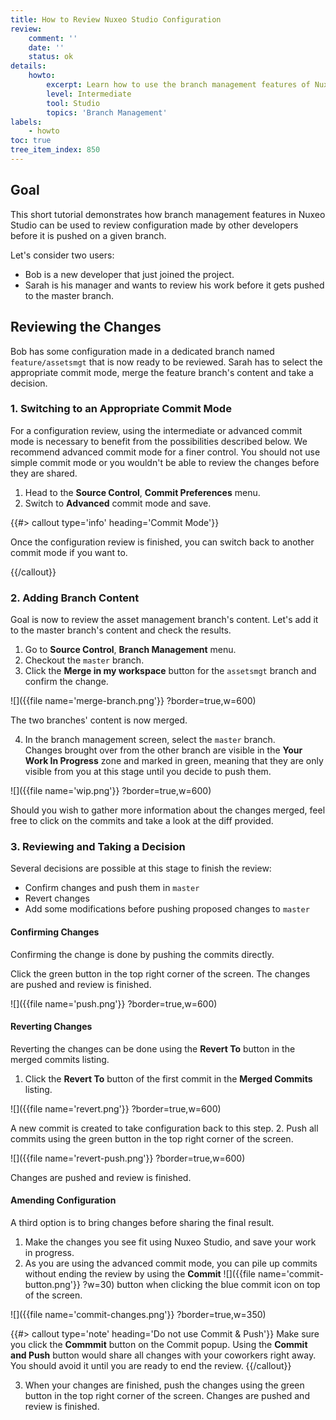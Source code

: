 ```yaml
---
title: How to Review Nuxeo Studio Configuration
review:
    comment: ''
    date: ''
    status: ok
details:
    howto:
        excerpt: Learn how to use the branch management features of Nuxeo Studio to set up a configuration process review.
        level: Intermediate
        tool: Studio
        topics: 'Branch Management'
labels:
    - howto
toc: true
tree_item_index: 850
---
```

## Goal
This short tutorial demonstrates how branch management features in Nuxeo Studio can be used to review configuration made by other developers before it is pushed on a given branch.

Let's consider two users:
- Bob is a new developer that just joined the project.
- Sarah is his manager and wants to review his work before it gets pushed to the master branch.

## Reviewing the Changes
Bob has some configuration made in a dedicated branch named `feature/assetsmgt` that is now ready to be reviewed. Sarah has to select the appropriate commit mode, merge the feature branch's content and take a decision.

### 1. Switching to an Appropriate Commit Mode

For a configuration review, using the intermediate or advanced commit mode is necessary to benefit from the possibilities described below. We recommend advanced commit mode for a finer control. You should not use simple commit mode or you wouldn't be able to review the changes before they are shared.

1. Head to the **Source Control**, **Commit Preferences** menu.
2. Switch to **Advanced** commit mode and save.

{{#> callout type='info' heading='Commit Mode'}}

Once the configuration review is finished, you can switch back to another commit mode if you want to.

{{/callout}}

### 2. Adding Branch Content
Goal is now to review the asset management branch's content. Let's add it to the master branch's content and check the results.

1. Go to **Source Control**, **Branch Management** menu.
2. Checkout the `master` branch.
3. Click the **Merge in my workspace** button for the `assetsmgt` branch and confirm the change.

![]({{file name='merge-branch.png'}} ?border=true,w=600)

The two branches' content is now merged.

4. In the branch management screen, select the `master` branch.
<br/>Changes brought over from the other branch are visible in the **Your Work In Progress** zone and marked in green, meaning that they are only visible from you at this stage until you decide to push them.

![]({{file name='wip.png'}} ?border=true,w=600)

Should you wish to gather more information about the changes merged, feel free to click on the commits and take a look at the diff provided.

### 3. Reviewing and Taking a Decision
Several decisions are possible at this stage to finish the review:
* Confirm changes and push them in `master`
* Revert changes
* Add some modifications before pushing proposed changes to `master`

#### Confirming Changes
Confirming the change is done by pushing the commits directly.

Click the green button in the top right corner of the screen. The changes are pushed and review is finished.

![]({{file name='push.png'}} ?border=true,w=600)

#### Reverting Changes
Reverting the changes can be done using the **Revert To** button in the merged commits listing.

1. Click the **Revert To** button of the first commit in the **Merged Commits** listing.

![]({{file name='revert.png'}} ?border=true,w=600)

A new commit is created to take configuration back to this step.
2. Push all commits using the green button in the top right corner of the screen.

![]({{file name='revert-push.png'}} ?border=true,w=600)

Changes are pushed and review is finished.

#### Amending Configuration
A third option is to bring changes before sharing the final result.

1. Make the changes you see fit using Nuxeo Studio, and save your work in progress.
2. As you are using the advanced commit mode, you can pile up commits without ending the review by using the **Commit** ![]({{file name='commit-button.png'}} ?w=30) button when clicking the blue commit icon on top of the screen.

![]({{file name='commit-changes.png'}} ?border=true,w=350)

{{#> callout type='note' heading='Do not use Commit & Push'}}
Make sure you click the **Commmit** button on the Commit popup. Using the **Commit and Push** button would share all changes with your coworkers right away. You should avoid it until you are ready to end the review.
{{/callout}}

3. When your changes are finished, push the changes using the green button in the top right corner of the screen. Changes are pushed and review is finished.
